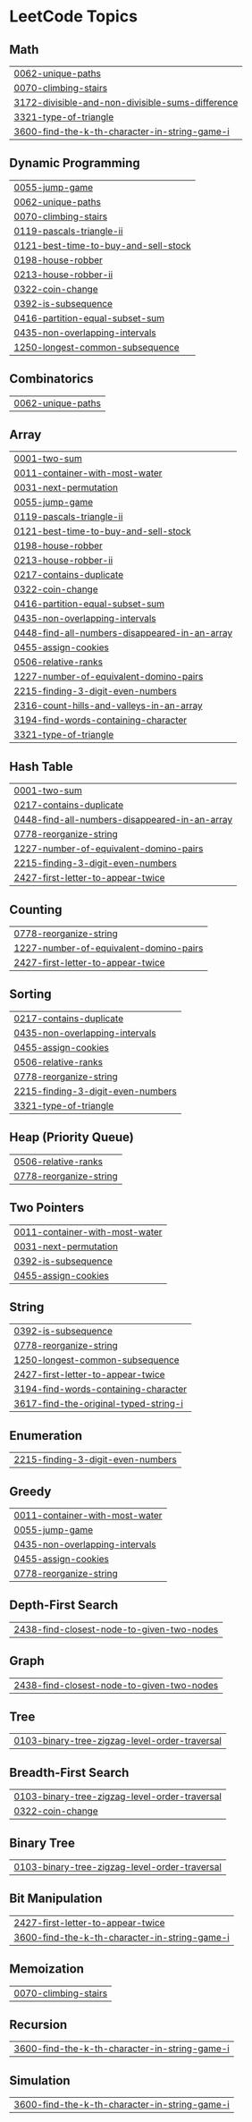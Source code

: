 
<!---LeetCode Topics Start-->
# LeetCode Topics
## Math
|  |
| ------- |
| [0062-unique-paths](https://github.com/sujalthapa369/C.O.D.E.S/tree/master/0062-unique-paths) |
| [0070-climbing-stairs](https://github.com/sujalthapa369/C.O.D.E.S/tree/master/0070-climbing-stairs) |
| [3172-divisible-and-non-divisible-sums-difference](https://github.com/sujalthapa369/C.O.D.E.S/tree/master/3172-divisible-and-non-divisible-sums-difference) |
| [3321-type-of-triangle](https://github.com/sujalthapa369/C.O.D.E.S/tree/master/3321-type-of-triangle) |
| [3600-find-the-k-th-character-in-string-game-i](https://github.com/sujalthapa369/C.O.D.E.S/tree/master/3600-find-the-k-th-character-in-string-game-i) |
## Dynamic Programming
|  |
| ------- |
| [0055-jump-game](https://github.com/sujalthapa369/C.O.D.E.S/tree/master/0055-jump-game) |
| [0062-unique-paths](https://github.com/sujalthapa369/C.O.D.E.S/tree/master/0062-unique-paths) |
| [0070-climbing-stairs](https://github.com/sujalthapa369/C.O.D.E.S/tree/master/0070-climbing-stairs) |
| [0119-pascals-triangle-ii](https://github.com/sujalthapa369/C.O.D.E.S/tree/master/0119-pascals-triangle-ii) |
| [0121-best-time-to-buy-and-sell-stock](https://github.com/sujalthapa369/C.O.D.E.S/tree/master/0121-best-time-to-buy-and-sell-stock) |
| [0198-house-robber](https://github.com/sujalthapa369/C.O.D.E.S/tree/master/0198-house-robber) |
| [0213-house-robber-ii](https://github.com/sujalthapa369/C.O.D.E.S/tree/master/0213-house-robber-ii) |
| [0322-coin-change](https://github.com/sujalthapa369/C.O.D.E.S/tree/master/0322-coin-change) |
| [0392-is-subsequence](https://github.com/sujalthapa369/C.O.D.E.S/tree/master/0392-is-subsequence) |
| [0416-partition-equal-subset-sum](https://github.com/sujalthapa369/C.O.D.E.S/tree/master/0416-partition-equal-subset-sum) |
| [0435-non-overlapping-intervals](https://github.com/sujalthapa369/C.O.D.E.S/tree/master/0435-non-overlapping-intervals) |
| [1250-longest-common-subsequence](https://github.com/sujalthapa369/C.O.D.E.S/tree/master/1250-longest-common-subsequence) |
## Combinatorics
|  |
| ------- |
| [0062-unique-paths](https://github.com/sujalthapa369/C.O.D.E.S/tree/master/0062-unique-paths) |
## Array
|  |
| ------- |
| [0001-two-sum](https://github.com/sujalthapa369/C.O.D.E.S/tree/master/0001-two-sum) |
| [0011-container-with-most-water](https://github.com/sujalthapa369/C.O.D.E.S/tree/master/0011-container-with-most-water) |
| [0031-next-permutation](https://github.com/sujalthapa369/C.O.D.E.S/tree/master/0031-next-permutation) |
| [0055-jump-game](https://github.com/sujalthapa369/C.O.D.E.S/tree/master/0055-jump-game) |
| [0119-pascals-triangle-ii](https://github.com/sujalthapa369/C.O.D.E.S/tree/master/0119-pascals-triangle-ii) |
| [0121-best-time-to-buy-and-sell-stock](https://github.com/sujalthapa369/C.O.D.E.S/tree/master/0121-best-time-to-buy-and-sell-stock) |
| [0198-house-robber](https://github.com/sujalthapa369/C.O.D.E.S/tree/master/0198-house-robber) |
| [0213-house-robber-ii](https://github.com/sujalthapa369/C.O.D.E.S/tree/master/0213-house-robber-ii) |
| [0217-contains-duplicate](https://github.com/sujalthapa369/C.O.D.E.S/tree/master/0217-contains-duplicate) |
| [0322-coin-change](https://github.com/sujalthapa369/C.O.D.E.S/tree/master/0322-coin-change) |
| [0416-partition-equal-subset-sum](https://github.com/sujalthapa369/C.O.D.E.S/tree/master/0416-partition-equal-subset-sum) |
| [0435-non-overlapping-intervals](https://github.com/sujalthapa369/C.O.D.E.S/tree/master/0435-non-overlapping-intervals) |
| [0448-find-all-numbers-disappeared-in-an-array](https://github.com/sujalthapa369/C.O.D.E.S/tree/master/0448-find-all-numbers-disappeared-in-an-array) |
| [0455-assign-cookies](https://github.com/sujalthapa369/C.O.D.E.S/tree/master/0455-assign-cookies) |
| [0506-relative-ranks](https://github.com/sujalthapa369/C.O.D.E.S/tree/master/0506-relative-ranks) |
| [1227-number-of-equivalent-domino-pairs](https://github.com/sujalthapa369/C.O.D.E.S/tree/master/1227-number-of-equivalent-domino-pairs) |
| [2215-finding-3-digit-even-numbers](https://github.com/sujalthapa369/C.O.D.E.S/tree/master/2215-finding-3-digit-even-numbers) |
| [2316-count-hills-and-valleys-in-an-array](https://github.com/sujalthapa369/C.O.D.E.S/tree/master/2316-count-hills-and-valleys-in-an-array) |
| [3194-find-words-containing-character](https://github.com/sujalthapa369/C.O.D.E.S/tree/master/3194-find-words-containing-character) |
| [3321-type-of-triangle](https://github.com/sujalthapa369/C.O.D.E.S/tree/master/3321-type-of-triangle) |
## Hash Table
|  |
| ------- |
| [0001-two-sum](https://github.com/sujalthapa369/C.O.D.E.S/tree/master/0001-two-sum) |
| [0217-contains-duplicate](https://github.com/sujalthapa369/C.O.D.E.S/tree/master/0217-contains-duplicate) |
| [0448-find-all-numbers-disappeared-in-an-array](https://github.com/sujalthapa369/C.O.D.E.S/tree/master/0448-find-all-numbers-disappeared-in-an-array) |
| [0778-reorganize-string](https://github.com/sujalthapa369/C.O.D.E.S/tree/master/0778-reorganize-string) |
| [1227-number-of-equivalent-domino-pairs](https://github.com/sujalthapa369/C.O.D.E.S/tree/master/1227-number-of-equivalent-domino-pairs) |
| [2215-finding-3-digit-even-numbers](https://github.com/sujalthapa369/C.O.D.E.S/tree/master/2215-finding-3-digit-even-numbers) |
| [2427-first-letter-to-appear-twice](https://github.com/sujalthapa369/C.O.D.E.S/tree/master/2427-first-letter-to-appear-twice) |
## Counting
|  |
| ------- |
| [0778-reorganize-string](https://github.com/sujalthapa369/C.O.D.E.S/tree/master/0778-reorganize-string) |
| [1227-number-of-equivalent-domino-pairs](https://github.com/sujalthapa369/C.O.D.E.S/tree/master/1227-number-of-equivalent-domino-pairs) |
| [2427-first-letter-to-appear-twice](https://github.com/sujalthapa369/C.O.D.E.S/tree/master/2427-first-letter-to-appear-twice) |
## Sorting
|  |
| ------- |
| [0217-contains-duplicate](https://github.com/sujalthapa369/C.O.D.E.S/tree/master/0217-contains-duplicate) |
| [0435-non-overlapping-intervals](https://github.com/sujalthapa369/C.O.D.E.S/tree/master/0435-non-overlapping-intervals) |
| [0455-assign-cookies](https://github.com/sujalthapa369/C.O.D.E.S/tree/master/0455-assign-cookies) |
| [0506-relative-ranks](https://github.com/sujalthapa369/C.O.D.E.S/tree/master/0506-relative-ranks) |
| [0778-reorganize-string](https://github.com/sujalthapa369/C.O.D.E.S/tree/master/0778-reorganize-string) |
| [2215-finding-3-digit-even-numbers](https://github.com/sujalthapa369/C.O.D.E.S/tree/master/2215-finding-3-digit-even-numbers) |
| [3321-type-of-triangle](https://github.com/sujalthapa369/C.O.D.E.S/tree/master/3321-type-of-triangle) |
## Heap (Priority Queue)
|  |
| ------- |
| [0506-relative-ranks](https://github.com/sujalthapa369/C.O.D.E.S/tree/master/0506-relative-ranks) |
| [0778-reorganize-string](https://github.com/sujalthapa369/C.O.D.E.S/tree/master/0778-reorganize-string) |
## Two Pointers
|  |
| ------- |
| [0011-container-with-most-water](https://github.com/sujalthapa369/C.O.D.E.S/tree/master/0011-container-with-most-water) |
| [0031-next-permutation](https://github.com/sujalthapa369/C.O.D.E.S/tree/master/0031-next-permutation) |
| [0392-is-subsequence](https://github.com/sujalthapa369/C.O.D.E.S/tree/master/0392-is-subsequence) |
| [0455-assign-cookies](https://github.com/sujalthapa369/C.O.D.E.S/tree/master/0455-assign-cookies) |
## String
|  |
| ------- |
| [0392-is-subsequence](https://github.com/sujalthapa369/C.O.D.E.S/tree/master/0392-is-subsequence) |
| [0778-reorganize-string](https://github.com/sujalthapa369/C.O.D.E.S/tree/master/0778-reorganize-string) |
| [1250-longest-common-subsequence](https://github.com/sujalthapa369/C.O.D.E.S/tree/master/1250-longest-common-subsequence) |
| [2427-first-letter-to-appear-twice](https://github.com/sujalthapa369/C.O.D.E.S/tree/master/2427-first-letter-to-appear-twice) |
| [3194-find-words-containing-character](https://github.com/sujalthapa369/C.O.D.E.S/tree/master/3194-find-words-containing-character) |
| [3617-find-the-original-typed-string-i](https://github.com/sujalthapa369/C.O.D.E.S/tree/master/3617-find-the-original-typed-string-i) |
## Enumeration
|  |
| ------- |
| [2215-finding-3-digit-even-numbers](https://github.com/sujalthapa369/C.O.D.E.S/tree/master/2215-finding-3-digit-even-numbers) |
## Greedy
|  |
| ------- |
| [0011-container-with-most-water](https://github.com/sujalthapa369/C.O.D.E.S/tree/master/0011-container-with-most-water) |
| [0055-jump-game](https://github.com/sujalthapa369/C.O.D.E.S/tree/master/0055-jump-game) |
| [0435-non-overlapping-intervals](https://github.com/sujalthapa369/C.O.D.E.S/tree/master/0435-non-overlapping-intervals) |
| [0455-assign-cookies](https://github.com/sujalthapa369/C.O.D.E.S/tree/master/0455-assign-cookies) |
| [0778-reorganize-string](https://github.com/sujalthapa369/C.O.D.E.S/tree/master/0778-reorganize-string) |
## Depth-First Search
|  |
| ------- |
| [2438-find-closest-node-to-given-two-nodes](https://github.com/sujalthapa369/C.O.D.E.S/tree/master/2438-find-closest-node-to-given-two-nodes) |
## Graph
|  |
| ------- |
| [2438-find-closest-node-to-given-two-nodes](https://github.com/sujalthapa369/C.O.D.E.S/tree/master/2438-find-closest-node-to-given-two-nodes) |
## Tree
|  |
| ------- |
| [0103-binary-tree-zigzag-level-order-traversal](https://github.com/sujalthapa369/C.O.D.E.S/tree/master/0103-binary-tree-zigzag-level-order-traversal) |
## Breadth-First Search
|  |
| ------- |
| [0103-binary-tree-zigzag-level-order-traversal](https://github.com/sujalthapa369/C.O.D.E.S/tree/master/0103-binary-tree-zigzag-level-order-traversal) |
| [0322-coin-change](https://github.com/sujalthapa369/C.O.D.E.S/tree/master/0322-coin-change) |
## Binary Tree
|  |
| ------- |
| [0103-binary-tree-zigzag-level-order-traversal](https://github.com/sujalthapa369/C.O.D.E.S/tree/master/0103-binary-tree-zigzag-level-order-traversal) |
## Bit Manipulation
|  |
| ------- |
| [2427-first-letter-to-appear-twice](https://github.com/sujalthapa369/C.O.D.E.S/tree/master/2427-first-letter-to-appear-twice) |
| [3600-find-the-k-th-character-in-string-game-i](https://github.com/sujalthapa369/C.O.D.E.S/tree/master/3600-find-the-k-th-character-in-string-game-i) |
## Memoization
|  |
| ------- |
| [0070-climbing-stairs](https://github.com/sujalthapa369/C.O.D.E.S/tree/master/0070-climbing-stairs) |
## Recursion
|  |
| ------- |
| [3600-find-the-k-th-character-in-string-game-i](https://github.com/sujalthapa369/C.O.D.E.S/tree/master/3600-find-the-k-th-character-in-string-game-i) |
## Simulation
|  |
| ------- |
| [3600-find-the-k-th-character-in-string-game-i](https://github.com/sujalthapa369/C.O.D.E.S/tree/master/3600-find-the-k-th-character-in-string-game-i) |
<!---LeetCode Topics End-->